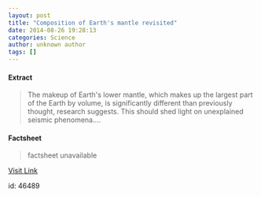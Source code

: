 ```yaml
---
layout: post
title: "Composition of Earth's mantle revisited"
date: 2014-08-26 19:28:13
categories: Science
author: unknown author
tags: []
---
```



#### Extract
>The makeup of Earth's lower mantle, which makes up the largest part of the Earth by volume, is significantly different than previously thought, research suggests. This should shed light on unexplained seismic phenomena....

#### Factsheet
>factsheet unavailable

[Visit Link](http://feeds.sciencedaily.com/~r/sciencedaily/~3/WhsDWrLlS2I/140826152813.htm)

id:   46489


